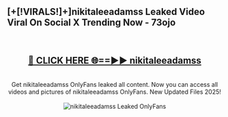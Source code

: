 <h2>[+[!VIRALS!]+]nikitaleeadamss Leaked Video Viral On Social X Trending Now - 73ojo</h2>
<br>
<div align="center">
<h2><a href="https://libra.edu.pl?nikitaleeadamss" rel="nofollow">🔴 CLICK HERE 🌐==►► nikitaleeadamss</a></h2>
<br>
Get nikitaleeadamss OnlyFans leaked all content. Now you can access all videos and pictures of nikitaleeadamss OnlyFans. New Updated Files 2025!
<br>
<br>
<a href="https://libra.edu.pl?nikitaleeadamss" rel="nofollow" data-target="animated-image.originalLink"><img src="https://i.ibb.co.com/WyWwxjT/player-gif2.gif" alt="nikitaleeadamss Leaked OnlyFans" style="max-width: 100%; display: inline-block;" data-target="animated-image.originalImage"></a>
</div>
<br>